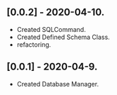 ## [0.0.2] - 2020-04-10.

* Created SQLCommand.
* Created Defined Schema Class.
* refactoring.

## [0.0.1] - 2020-04-9.

* Created Database Manager.